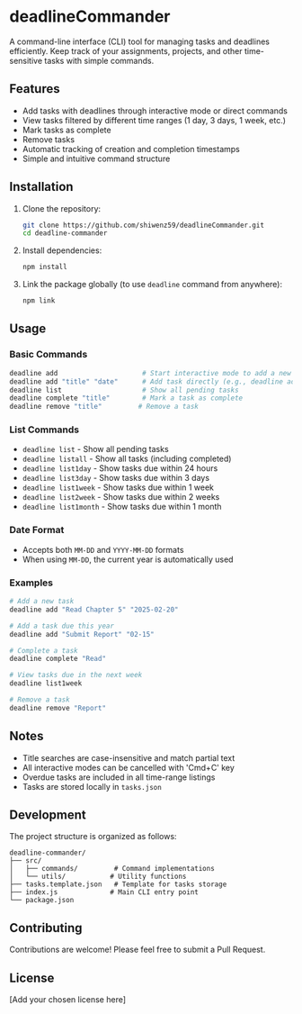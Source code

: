 # deadlineCommander

A command-line interface (CLI) tool for managing tasks and deadlines efficiently. Keep track of your assignments, projects, and other time-sensitive tasks with simple commands.

## Features

- Add tasks with deadlines through interactive mode or direct commands
- View tasks filtered by different time ranges (1 day, 3 days, 1 week, etc.)
- Mark tasks as complete
- Remove tasks
- Automatic tracking of creation and completion timestamps
- Simple and intuitive command structure

## Installation

1. Clone the repository:
   ```bash
   git clone https://github.com/shiwenz59/deadlineCommander.git
   cd deadline-commander
   ```

2. Install dependencies:
   ```bash
   npm install
   ```

3. Link the package globally (to use `deadline` command from anywhere):
   ```bash
   npm link
   ```

## Usage

### Basic Commands

```bash
deadline add                     # Start interactive mode to add a new task
deadline add "title" "date"      # Add task directly (e.g., deadline add "Math HW" "02-15")
deadline list                    # Show all pending tasks
deadline complete "title"        # Mark a task as complete
deadline remove "title"         # Remove a task
```

### List Commands

- `deadline list` - Show all pending tasks
- `deadline listall` - Show all tasks (including completed)
- `deadline list1day` - Show tasks due within 24 hours
- `deadline list3day` - Show tasks due within 3 days
- `deadline list1week` - Show tasks due within 1 week
- `deadline list2week` - Show tasks due within 2 weeks
- `deadline list1month` - Show tasks due within 1 month

### Date Format

- Accepts both `MM-DD` and `YYYY-MM-DD` formats
- When using `MM-DD`, the current year is automatically used

### Examples

```bash
# Add a new task
deadline add "Read Chapter 5" "2025-02-20"

# Add a task due this year
deadline add "Submit Report" "02-15"

# Complete a task
deadline complete "Read"

# View tasks due in the next week
deadline list1week

# Remove a task
deadline remove "Report"
```

## Notes

- Title searches are case-insensitive and match partial text
- All interactive modes can be cancelled with 'Cmd+C' key
- Overdue tasks are included in all time-range listings
- Tasks are stored locally in `tasks.json`

## Development

The project structure is organized as follows:
```
deadline-commander/
├── src/
│   ├── commands/         # Command implementations
│   └── utils/           # Utility functions
├── tasks.template.json   # Template for tasks storage
├── index.js             # Main CLI entry point
└── package.json
```

## Contributing

Contributions are welcome! Please feel free to submit a Pull Request.

## License

[Add your chosen license here]
```